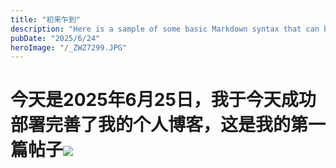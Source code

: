```yaml
---
title: "初来乍到"
description: "Here is a sample of some basic Markdown syntax that can be used when writing Markdown content in Astro."
pubDate: "2025/6/24"
heroImage: "/_ZWZ7299.JPG"
---
```


# 今天是2025年6月25日，我于今天成功部署完善了我的个人博客，这是我的第一篇帖子![](https://i.imgur.com/9VpJcQc.jpeg)